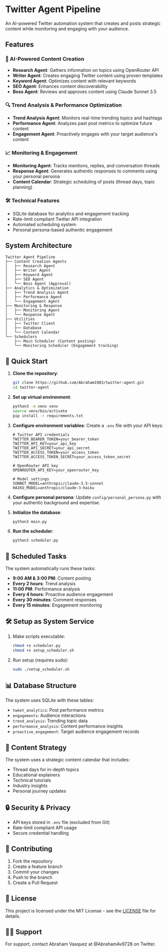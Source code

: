 # Twitter Agent Pipeline

An AI-powered Twitter automation system that creates and posts strategic content while monitoring and engaging with your audience.

## Features

### 🤖 AI-Powered Content Creation
- **Research Agent**: Gathers information on topics using OpenRouter API
- **Writer Agent**: Creates engaging Twitter content using proven templates
- **Keyword Agent**: Optimizes content with relevant keywords
- **SEO Agent**: Enhances content discoverability
- **Boss Agent**: Reviews and approves content using Claude Sonnet 3.5

### 🔍 Trend Analysis & Performance Optimization
- **Trend Analysis Agent**: Monitors real-time trending topics and hashtags
- **Performance Agent**: Analyzes past post metrics to optimize future content
- **Engagement Agent**: Proactively engages with your target audience's content

### 📈 Monitoring & Engagement
- **Monitoring Agent**: Tracks mentions, replies, and conversation threads
- **Response Agent**: Generates authentic responses to comments using your personal persona
- **Content Calendar**: Strategic scheduling of posts (thread days, topic planning)

### 🛠 Technical Features
- SQLite database for analytics and engagement tracking
- Rate-limit compliant Twitter API integration
- Automated scheduling system
- Personal persona-based authentic engagement

## System Architecture

```
Twitter Agent Pipeline
├── Content Creation Agents
│   ├── Research Agent
│   ├── Writer Agent
│   ├── Keyword Agent
│   ├── SEO Agent
│   └── Boss Agent (Approval)
├── Analytics & Optimization
│   ├── Trend Analysis Agent
│   ├── Performance Agent
│   └── Engagement Agent
├── Monitoring & Response
│   ├── Monitoring Agent
│   └── Response Agent
├── Utilities
│   ├── Twitter Client
│   ├── Database
│   └── Content Calendar
└── Schedulers
    ├── Main Scheduler (Content posting)
    └── Monitoring Scheduler (Engagement tracking)
```

## 🚀 Quick Start

1. **Clone the repository**:
   ```bash
   git clone https://github.com/Abraham1983/twitter-agent.git
   cd twitter-agent
   ```

2. **Set up virtual environment**:
   ```bash
   python3 -m venv venv
   source venv/bin/activate
   pip install -r requirements.txt
   ```

3. **Configure environment variables**:
   Create a `.env` file with your API keys:
   ```env
   # Twitter API credentials
   TWITTER_BEARER_TOKEN=your_bearer_token
   TWITTER_API_KEY=your_api_key
   TWITTER_API_SECRET=your_api_secret
   TWITTER_ACCESS_TOKEN=your_access_token
   TWITTER_ACCESS_TOKEN_SECRET=your_access_token_secret

   # OpenRouter API key
   OPENROUTER_API_KEY=your_openrouter_key

   # Model settings
   SONNET_MODEL=anthropic/claude-3.5-sonnet
   HAIKU_MODEL=anthropic/claude-3-haiku
   ```

4. **Configure personal persona**:
   Update `config/personal_persona.py` with your authentic background and expertise.

5. **Initialize the database**:
   ```bash
   python3 main.py
   ```

6. **Run the scheduler**:
   ```bash
   python3 scheduler.py
   ```

## 📅 Scheduled Tasks

The system automatically runs these tasks:

- **9:00 AM & 3:00 PM**: Content posting
- **Every 2 hours**: Trend analysis
- **11:00 PM**: Performance analysis
- **Every 4 hours**: Proactive audience engagement
- **Every 30 minutes**: Comment responses
- **Every 15 minutes**: Engagement monitoring

## 🛠 Setup as System Service

1. Make scripts executable:
   ```bash
   chmod +x scheduler.py
   chmod +x setup_scheduler.sh
   ```

2. Run setup (requires sudo):
   ```bash
   sudo ./setup_scheduler.sh
   ```

## 📊 Database Structure

The system uses SQLite with these tables:
- `tweet_analytics`: Post performance metrics
- `engagements`: Audience interactions
- `trend_analysis`: Trending topic data
- `performance_analysis`: Content performance insights
- `proactive_engagement`: Target audience engagement records

## 🎯 Content Strategy

The system uses a strategic content calendar that includes:
- Thread days for in-depth topics
- Educational explainers
- Technical tutorials
- Industry insights
- Personal journey updates

## 🔒 Security & Privacy

- API keys stored in `.env` file (excluded from Git)
- Rate-limit compliant API usage
- Secure credential handling

## 🤝 Contributing

1. Fork the repository
2. Create a feature branch
3. Commit your changes
4. Push to the branch
5. Create a Pull Request

## 📄 License

This project is licensed under the MIT License - see the [LICENSE](LICENSE) file for details.

## 🙋‍♂️ Support

For support, contact Abraham Vasquez at @AbrahamAv9728 on Twitter.